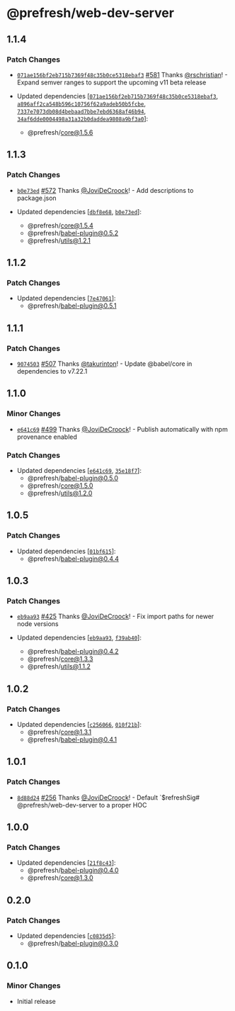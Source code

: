 # @prefresh/web-dev-server

## 1.1.4

### Patch Changes

- [`071ae156bf2eb715b7369f48c35b0ce5318ebaf3`](https://github.com/preactjs/prefresh/commit/071ae156bf2eb715b7369f48c35b0ce5318ebaf3) [#581](https://github.com/preactjs/prefresh/pull/581) Thanks [@rschristian](https://github.com/rschristian)! - Expand semver ranges to support the upcoming v11 beta release

- Updated dependencies [[`071ae156bf2eb715b7369f48c35b0ce5318ebaf3`](https://github.com/preactjs/prefresh/commit/071ae156bf2eb715b7369f48c35b0ce5318ebaf3), [`a896aff2ca548b596c10756f62a9adeb50b5fcbe`](https://github.com/preactjs/prefresh/commit/a896aff2ca548b596c10756f62a9adeb50b5fcbe), [`7337e7073db08d4bebaad7bbe7ebd6368af46b94`](https://github.com/preactjs/prefresh/commit/7337e7073db08d4bebaad7bbe7ebd6368af46b94), [`34af6dde0004498a31a32b0daddea9808a9bf3a0`](https://github.com/preactjs/prefresh/commit/34af6dde0004498a31a32b0daddea9808a9bf3a0)]:
  - @prefresh/core@1.5.6

## 1.1.3

### Patch Changes

- [`b0e73ed`](https://github.com/preactjs/prefresh/commit/b0e73ed6d97f6313200922f2914462c0f016313d) [#572](https://github.com/preactjs/prefresh/pull/572) Thanks [@JoviDeCroock](https://github.com/JoviDeCroock)! - Add descriptions to package.json

- Updated dependencies [[`dbf8e68`](https://github.com/preactjs/prefresh/commit/dbf8e68afd27f338a683426214f52ed4e453051c), [`b0e73ed`](https://github.com/preactjs/prefresh/commit/b0e73ed6d97f6313200922f2914462c0f016313d)]:
  - @prefresh/core@1.5.4
  - @prefresh/babel-plugin@0.5.2
  - @prefresh/utils@1.2.1

## 1.1.2

### Patch Changes

- Updated dependencies [[`7e47061`](https://github.com/preactjs/prefresh/commit/7e470614e70915e994937e97245df9914806be86)]:
  - @prefresh/babel-plugin@0.5.1

## 1.1.1

### Patch Changes

- [`9074503`](https://github.com/preactjs/prefresh/commit/90745038652ae54e82166e683e3771561bf486fe) [#507](https://github.com/preactjs/prefresh/pull/507) Thanks [@takurinton](https://github.com/takurinton)! - Update @babel/core in dependencies to v7.22.1

## 1.1.0

### Minor Changes

- [`e641c69`](https://github.com/preactjs/prefresh/commit/e641c69c610c3adeeb5dcb9e912d030a6fbb5229) [#499](https://github.com/preactjs/prefresh/pull/499) Thanks [@JoviDeCroock](https://github.com/JoviDeCroock)! - Publish automatically with npm provenance enabled

### Patch Changes

- Updated dependencies [[`e641c69`](https://github.com/preactjs/prefresh/commit/e641c69c610c3adeeb5dcb9e912d030a6fbb5229), [`35e18f7`](https://github.com/preactjs/prefresh/commit/35e18f719cf17415e33cd2ac0ed83031b1f62b44)]:
  - @prefresh/babel-plugin@0.5.0
  - @prefresh/core@1.5.0
  - @prefresh/utils@1.2.0

## 1.0.5

### Patch Changes

- Updated dependencies [[`01bf615`](https://github.com/preactjs/prefresh/commit/01bf615f99f8615d892883c6e47d4f0c94822e89)]:
  - @prefresh/babel-plugin@0.4.4

## 1.0.3

### Patch Changes

- [`eb9aa93`](https://github.com/preactjs/prefresh/commit/eb9aa932fc2a01fed3ecb662e195422986529419) [#425](https://github.com/preactjs/prefresh/pull/425) Thanks [@JoviDeCroock](https://github.com/JoviDeCroock)! - Fix import paths for newer node versions

- Updated dependencies [[`eb9aa93`](https://github.com/preactjs/prefresh/commit/eb9aa932fc2a01fed3ecb662e195422986529419), [`f39ab40`](https://github.com/preactjs/prefresh/commit/f39ab409a46a7a06f8e892920e407be728fcefa1)]:
  - @prefresh/babel-plugin@0.4.2
  - @prefresh/core@1.3.3
  - @prefresh/utils@1.1.2

## 1.0.2

### Patch Changes

- Updated dependencies [[`c256066`](https://github.com/preactjs/prefresh/commit/c2560664e794bbd50f26d10953b0d63fb563b26c), [`010f21b`](https://github.com/preactjs/prefresh/commit/010f21b947d0cdee59fac6af6a17d10cb6a696b5)]:
  - @prefresh/core@1.3.1
  - @prefresh/babel-plugin@0.4.1

## 1.0.1

### Patch Changes

- [`8d88d24`](https://github.com/preactjs/prefresh/commit/8d88d247cf1d05b5f4628318e39efa4be9c6baa0) [#256](https://github.com/preactjs/prefresh/pull/256) Thanks [@JoviDeCroock](https://github.com/JoviDeCroock)! - Default `\$refreshSig# @prefresh/web-dev-server to a proper HOC

## 1.0.0

### Patch Changes

- Updated dependencies [[`21f8c43`](https://github.com/preactjs/prefresh/commit/21f8c4330a29edcb5d4493cda5465e6556a5f92c)]:
  - @prefresh/babel-plugin@0.4.0
  - @prefresh/core@1.3.0

## 0.2.0

### Patch Changes

- Updated dependencies [[`c0835d5`](https://github.com/preactjs/prefresh/commit/c0835d5c5820809563ec768296a610b45d7dc0c0)]:
  - @prefresh/babel-plugin@0.3.0

## 0.1.0

### Minor Changes

- Initial release

